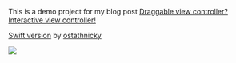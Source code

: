 This is a demo project for my blog post [Draggable view controller? Interactive view controller!](http://imnotyourson.com/draggable-view-controller-interactive-view-controller/)

[Swift version](https://github.com/ostatnicky/DraggableViewController) by [ostathnicky](https://github.com/ostatnicky/)

![](draggable_view_controller-1.gif)
